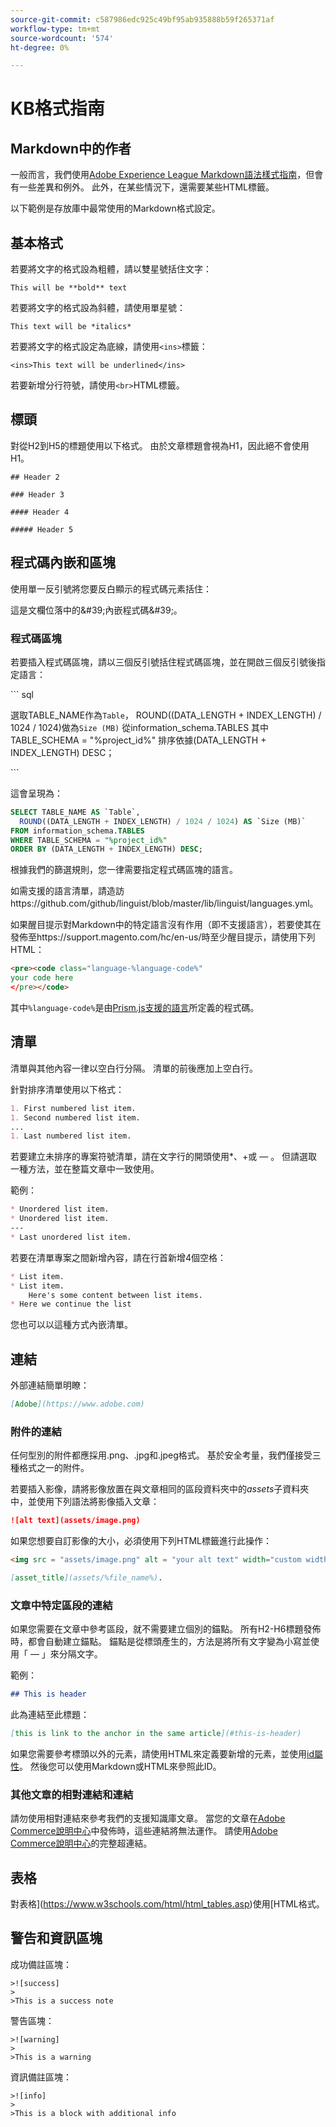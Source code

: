 ```yaml
---
source-git-commit: c587986edc925c49bf95ab935888b59f265371af
workflow-type: tm+mt
source-wordcount: '574'
ht-degree: 0%

---
```

# KB格式指南

## Markdown中的作者

一般而言，我們使用[Adobe Experience League Markdown語法樣式指南](https://experienceleague.adobe.com/docs/authoring-guide-exl/using/markdown/syntax-style-guide.html?lang=en)，但會有一些差異和例外。 此外，在某些情況下，還需要某些HTML標籤。

以下範例是存放庫中最常使用的Markdown格式設定。

## 基本格式

若要將文字的格式設為粗體，請以雙星號括住文字：

`This will be **bold** text`

若要將文字的格式設為斜體，請使用單星號：

`This text will be *italics*`

若要將文字的格式設定為底線，請使用`<ins>`標籤：

`<ins>This text will be underlined</ins>`

若要新增分行符號，請使用`<br>`HTML標籤。


## 標頭

對從H2到H5的標題使用以下格式。 由於文章標題會視為H1，因此絕不會使用H1。

`## Header 2 `

`### Header 3 `

`#### Header 4`

`##### Header 5`

## 程式碼內嵌和區塊

使用單一反引號將您要反白顯示的程式碼元素括住：

這是文欄位落中的\&#39;內嵌程式碼\&#39;。

### 程式碼區塊

若要插入程式碼區塊，請以三個反引號括住程式碼區塊，並在開啟三個反引號後指定語言：

\`\`\` sql

選取TABLE_NAME作為`Table`，
ROUND((DATA_LENGTH + INDEX_LENGTH) / 1024 / 1024)做為`Size (MB)`
從information_schema.TABLES
其中TABLE_SCHEMA = &quot;%project_id%&quot;
排序依據(DATA_LENGTH + INDEX_LENGTH) DESC；

\`\`\`

這會呈現為：

```sql
SELECT TABLE_NAME AS `Table`,
  ROUND((DATA_LENGTH + INDEX_LENGTH) / 1024 / 1024) AS `Size (MB)`
FROM information_schema.TABLES
WHERE TABLE_SCHEMA = "%project_id%"
ORDER BY (DATA_LENGTH + INDEX_LENGTH) DESC;
```

根據我們的篩選規則，您一律需要指定程式碼區塊的語言。

如需支援的語言清單，請造訪https://github.com/github/linguist/blob/master/lib/linguist/languages.yml。

如果醒目提示對Markdown中的特定語言沒有作用（即不支援語言），若要使其在發佈至https://support.magento.com/hc/en-us/時至少醒目提示，請使用下列HTML：

```html
<pre><code class="language-%language-code%"
your code here
</pre></code>
```

其中``%language-code%``是由[Prism.js支援的語言](https://prismjs.com/#supported-languages)所定義的程式碼。

## 清單

清單與其他內容一律以空白行分隔。 清單的前後應加上空白行。

針對排序清單使用以下格式：

```markdown
1. First numbered list item.
1. Second numbered list item.
...
1. Last numbered list item.
```

若要建立未排序的專案符號清單，請在文字行的開頭使用*、+或 — 。 但請選取一種方法，並在整篇文章中一致使用。

範例：

```markdown
* Unordered list item.
* Unordered list item.
---
* Last unordered list item.
```

若要在清單專案之間新增內容，請在行首新增4個空格：

```markdown
* List item.
* List item.
    Here's some content between list items.
* Here we continue the list
```

您也可以以這種方式內嵌清單。

## 連結

外部連結簡單明瞭：

```markdown
[Adobe](https://www.adobe.com)
```

### 附件的連結

任何型別的附件都應採用.png、.jpg和.jpeg格式。 基於安全考量，我們僅接受三種格式之一的附件。

若要插入影像，請將影像放置在與文章相同的區段資料夾中的&#x200B;*assets*&#x200B;子資料夾中，並使用下列語法將影像插入文章：

```markdown
![alt text](assets/image.png)
```

如果您想要自訂影像的大小，必須使用下列HTML標籤進行此操作：

```html
<img src = "assets/image.png" alt = "your alt text" width="custom width, ex: 250px">
```

```markdown
[asset_title](assets/%file_name%).
```

### 文章中特定區段的連結

如果您需要在文章中參考區段，就不需要建立個別的錨點。 所有H2-H6標題發佈時，都會自動建立錨點。 錨點是從標頭產生的，方法是將所有文字變為小寫並使用「 — 」來分隔文字。

範例：

```markdown
## This is header
```

此為連結至此標題：

```markdown
[this is link to the anchor in the same article](#this-is-header)
```

如果您需要參考標頭以外的元素，請使用HTML來定義要新增的元素，並使用[id屬性](https://www.w3schools.com/html/html_id.asp)。 然後您可以使用Markdown或HTML來參照此ID。

### 其他文章的相對連結和連結

請勿使用相對連結來參考我們的支援知識庫文章。 當您的文章在[Adobe Commerce說明中心](https://support.magento.com/hc/en-us)中發佈時，這些連結將無法運作。
請使用[Adobe Commerce說明中心](https://support.magento.com/hc/en-us)的完整超連結。


## 表格

對表格](https://www.w3schools.com/html/html_tables.asp)使用[HTML格式。


## 警告和資訊區塊

成功備註區塊：

```
>![success]
>
>This is a success note
```

警告區塊：

```
>![warning]
>
>This is a warning
```

資訊備註區塊：

```
>![info]
>
>This is a block with additional info
```
